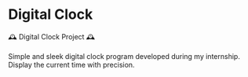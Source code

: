 # Digital Clock
🕰️ Digital Clock Project 🕰️  
<br>
Simple and sleek digital clock program developed during my internship. Display the current time with precision.
